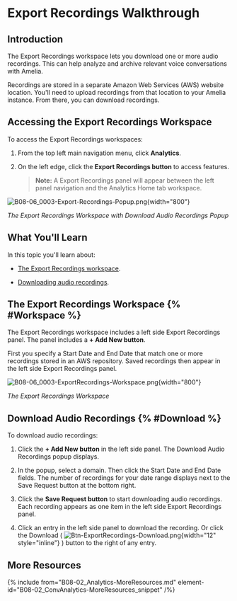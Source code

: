 # Export Recordings Walkthrough

## Introduction

The Export Recordings workspace lets you download one or more audio recordings. This can help analyze and archive relevant voice conversations with Amelia.

Recordings are stored in a separate Amazon Web Services (AWS) website location. You'll need to upload recordings from that location to your Amelia instance. From there, you can download recordings.

## Accessing the Export Recordings Workspace

To access the Export Recordings workspaces:

1. From the top left main navigation menu, click **Analytics**.

2. On the left edge, click the **Export Recordings button** to access features.

   > **Note:** A Export Recordings panel will appear between the left panel navigation and the Analytics Home tab workspace.


![B08-06_0003-Export-Recordings-Popup.png](B08-06_0003-Export-Recordings-Popup.png){width="800"}

*The Export Recordings Workspace with Download Audio Recordings Popup*


## What You'll Learn

In this topic you'll learn about:

* [The Export Recordings workspace](#Workspace).

* [Downloading audio recordings](#Download).


## The Export Recordings Workspace {% #Workspace %}

The Export Recordings workspace includes a left side Export Recordings panel. The panel includes a **+ Add New button**.

First you specify a Start Date and End Date that match one or more recordings stored in an AWS repository. Saved recordings then appear in the left side Export Recordings panel.

![B08-06_0003-ExportRecordings-Workspace.png](B08-06_0003-ExportRecordings-Workspace.png){width="800"}

*The Export Recordings Workspace*


## Download Audio Recordings {% #Download %}

To download audio recordings:

1. Click the **+ Add New button** in the left side panel. The Download Audio Recordings popup displays.

2. In the popup, select a domain. Then click the Start Date and End Date fields. The number of recordings for your date range displays next to the Save Request button at the bottom right.

3. Click the **Save Request button** to start downloading audio recordings. Each recording appears as one item in the left side Export Recordings panel.

4. Click an entry in the left side panel to download the recording. Or click the Download ( ![Btn-ExportRecordings-Download.png](Btn-ExportRecordings-Download.png){width="12" style="inline"} ) button to the right of any entry.



## More Resources

{% include from="B08-02_Analytics-MoreResources.md" element-id="B08-02_ConvAnalytics-MoreResources_snippet" /%}
